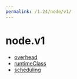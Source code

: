 ```yaml
---
permalink: /1.24/node/v1/
---
```


# node.v1



* [overhead](overhead.md)
* [runtimeClass](runtimeClass.md)
* [scheduling](scheduling.md)